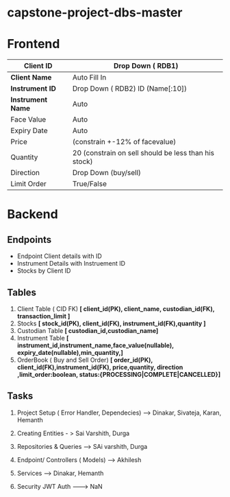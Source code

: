 # capstone-project-dbs-master
 



# Frontend 

| **Client ID**       | Drop Down ( RDB1)                                    |
| ------------------- | ---------------------------------------------------- |
| **Client Name**     | Auto Fill In                                         |
| **Instrument ID**   | Drop Down ( RDB2) ID (Name[:10])                     |
| **Instrument Name** | Auto                                                 |
| Face Value          | Auto                                                 |
| Expiry Date         | Auto                                                 |
| Price               | (constrain +-12% of facevalue)                       |
| Quantity            | 20 (constrain on sell should be less than his stock) |
| Direction           | Drop Down (buy/sell)                                 |
| Limit Order         | True/False                                           |





# Backend

## Endpoints

* Endpoint Client details with ID
* Instrument Details with Instruement ID
* Stocks by Client ID

## Tables

1. Client Table ( CID FK) **[ client_id(PK), client_name, custodian_id(FK), transaction_limit ]**
2. Stocks **[ stock_id(PK), client_id(FK), instrument_id(FK),quantity ]**
3. Custodian Table **[ custodian_id,custodian_name]**
4. Instrument Table **[ instrument_id,instrument_name,face_value(nullable), expiry_date(nullable),min_quantity,]**
5. OrderBook ( Buy and Sell Order) **[ order_id(PK), client_id(FK),instrument_id(FK), price,quantity, direction** **,limit_order:boolean, status:{PROCESSING|COMPLETE|CANCELLED}]**

## Tasks

1. Project Setup ( Error Handler, Dependecies) --> Dinakar, Sivateja, Karan, Hemanth

2. Creating Entities - > Sai Varshith, Durga

3. Repositories & Queries --> SAi varshith, Durga

4. Endpoint/ Controllers ( Models) --> Akhilesh

5. Services --> Dinakar, Hemanth

6. Security JWT Auth ---> NaN

   



